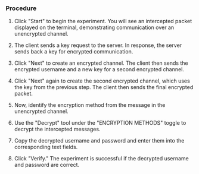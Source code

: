 ### Procedure

1.  Click "Start" to begin the experiment. You will see an intercepted packet displayed on the terminal, demonstrating communication over an unencrypted channel.

2.  The client sends a key request to the server. In response, the server sends back a key for encrypted communication.

3.  Click "Next" to create an encrypted channel. The client then sends the encrypted username and a new key for a second encrypted channel.

4.  Click "Next" again to create the second encrypted channel, which uses the key from the previous step. The client then sends the final encrypted packet.

5.  Now, identify the encryption method from the message in the unencrypted channel.

6.  Use the "Decrypt" tool under the "ENCRYPTION METHODS" toggle to decrypt the intercepted messages.

7.  Copy the decrypted username and password and enter them into the corresponding text fields.

8.  Click "Verify." The experiment is successful if the decrypted username and password are correct.

